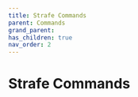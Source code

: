```yaml
---
title: Strafe Commands
parent: Commands
grand_parent: 
has_children: true
nav_order: 2
---
```


# Strafe Commands